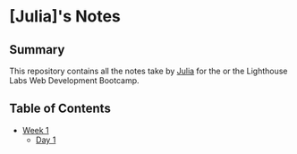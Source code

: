 # [Julia]'s Notes
## Summary 
This repository contains all the notes take  by [Julia](http://github.com/Juliaxtran) for the or the Lighthouse Labs Web Development Bootcamp.

## Table of Contents 
* [Week 1](/Week_1)
  * [Day 1](/Week_1/Day_1)
